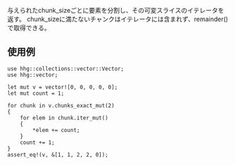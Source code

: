 与えられたchunk_sizeごとに要素を分割し、その可変スライスのイテレータを返す。
chunk_sizeに満たないチャンクはイテレータには含まれず、remainder()で取得できる。

## 使用例

```
use hhg::collections::vector::Vector;
use hhg::vector;

let mut v = vector![0, 0, 0, 0, 0];
let mut count = 1;

for chunk in v.chunks_exact_mut(2)
{
    for elem in chunk.iter_mut()
    {
        *elem += count;
    }
    count += 1;
}
assert_eq!(v, &[1, 1, 2, 2, 0]);
```
